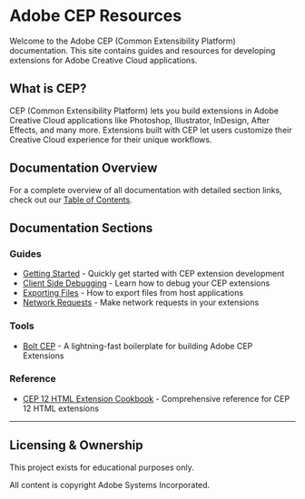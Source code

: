 # Adobe CEP Resources

Welcome to the Adobe CEP (Common Extensibility Platform) documentation. This site contains guides and resources for developing extensions for Adobe Creative Cloud applications.

## What is CEP?

CEP (Common Extensibility Platform) lets you build extensions in Adobe Creative Cloud applications like Photoshop, Illustrator, InDesign, After Effects, and many more. Extensions built with CEP let users customize their Creative Cloud experience for their unique workflows.

## Documentation Overview

For a complete overview of all documentation with detailed section links, check out our [Table of Contents](combined-toc.md).

## Documentation Sections

### Guides

* [Getting Started](CEP%20Resources/ADOBE%20CEP%20-%20Gettings%20Started%20.md) - Quickly get started with CEP extension development
* [Client Side Debugging](CEP%20Resources/ADOBE%20CEP%20-%20Client%20Side%20Debugging.md) - Learn how to debug your CEP extensions
* [Exporting Files](CEP%20Resources/ADOBE%20CEP%20-%20Exporting%20files%20from%20the%20host%20app.md) - How to export files from host applications
* [Network Requests](CEP%20Resources/ADOBE%20CEP%20-Network%20requests%20and%20responses%20with%20Fetch.md) - Make network requests in your extensions

### Tools

* [Bolt CEP](CEP%20Resources/Bolt%20CEP.md) - A lightning-fast boilerplate for building Adobe CEP Extensions

### Reference

* [CEP 12 HTML Extension Cookbook](CEP%20Resources/CEP%2012%20HTML%20Extension%20Cookbook.md) - Comprehensive reference for CEP 12 HTML extensions

---

## Licensing & Ownership

This project exists for educational purposes only.

All content is copyright Adobe Systems Incorporated. 
